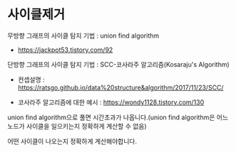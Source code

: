 # 사이클제거

무방향 그래프의 사이클 탐지 기법 : union find algorithm

- https://jackpot53.tistory.com/92


단방향 그래프의 사이클 탐지 기법 : SCC-코사라주 알고리즘(Kosaraju's Algorithm)

- 컨셉설명 : https://ratsgo.github.io/data%20structure&algorithm/2017/11/23/SCC/

- 코사라주 알고리즘에 대한 예시 : https://wondy1128.tistory.com/130

union find algorithm으로 풀면 시간초과가 나옵니다.(union find algorithm은 어느 노드가 사이클을 일으키는지 정확하게 계산할 수 없음)

어떤 사이클이 나오는지 정확하게 계산해야합니다.
